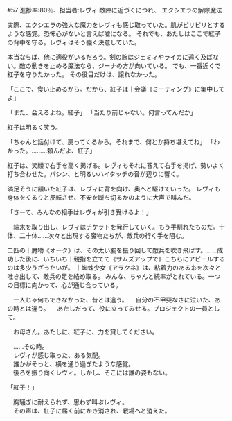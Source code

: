 #57 進捗率:80％、担当者:レヴィ
敵陣に近づくにつれ、
エクシエラの解除魔法

実際、エクシエラの強大な魔力をレヴィも感じ取っていた。肌がピリピリとするような感覚。恐怖心がないと言えば嘘になる。
それでも、あたしはここで紅子の背中を守る。レヴィはそう強く決意していた。

本当ならば、他に適役がいるだろう。剣の腕はジェミィやライカに遠く及ばない。敵の動きを止める魔法なら、ジーナの方が向いている。
でも、一番近くで紅子を守りたかった。
その役目だけは、譲れなかった。

「ここで、食い止めるから。だから、紅子は｜会議《ミーティング》に集中してよ」

「また、会えるよね。紅子」
「当たり前じゃない。何言ってんだか」

紅子は明るく笑う。

「ちゃんと話付けて、戻ってくるから。それまで、何とか持ち堪えてね」
「わかった。………頼んだよ、紅子」

紅子は、笑顔で右手を高く掲げる。レヴィもそれに答えて右手を掲げ、勢いよく打ち合わせた。パシン、と明るいハイタッチの音が辺りに響く。

満足そうに頷いた紅子は、レヴィに背を向け、奥へと駆けていった。
レヴィも身体をくるりと反転させ、不安を断ち切るかのように大声で叫んだ。

「さーて、みんなの相手はレヴィが引き受けるよ！」

　端末を取り出し、レヴィはチケットを発行していく。もう手馴れたものだ。十体、二十体……次々と出現する魔物たちが、敵兵の行く手を阻む。

二匹の｜魔物《オーク》は、その太い腕を振り回して敵兵を吹き飛ばす。……成功した後に、いちいち｜親指を立てて《サムズアップで》こちらにアピールするのは多少うざったいが。
｜蜘蛛少女《アラクネ》は、粘着力のある糸を次々と吐き出して、敵兵の足を絡め取る。
みんな、ちゃんと統率がとれている。一つの目標に向かって、心が通じ合っている。

　一人じゃ何もできなかった、昔とは違う。
　自分の不甲斐なさに泣いた、あの時とは違う。
　あたしだって、役に立ってみせる。プロジェクトの一員として。

　お母さん。あたしに、紅子に、力を貸してください。

　……その時。  
　レヴィが感じ取った、ある気配。  
　誰かがそっと、横を通り過ぎたような感覚。  
　後ろを振り向くレヴィ。しかし、そこには誰の姿もない。

「紅子！」

　胸騒ぎに耐えられず、思わず叫ぶレヴィ。  
　その声は、紅子に届く前にかき消され、戦場へと消えた。
